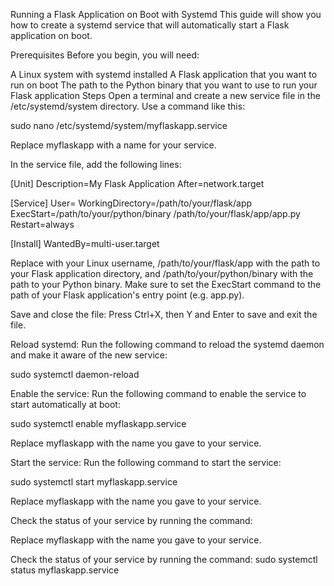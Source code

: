Running a Flask Application on Boot with Systemd
This guide will show you how to create a systemd service that will automatically start a Flask application on boot.

Prerequisites
Before you begin, you will need:

A Linux system with systemd installed
A Flask application that you want to run on boot
The path to the Python binary that you want to use to run your Flask application
Steps
Open a terminal and create a new service file in the /etc/systemd/system directory. Use a command like this:

sudo nano /etc/systemd/system/myflaskapp.service


Replace myflaskapp with a name for your service.

In the service file, add the following lines:

[Unit]
Description=My Flask Application
After=network.target

[Service]
User=<your username>
WorkingDirectory=/path/to/your/flask/app
ExecStart=/path/to/your/python/binary /path/to/your/flask/app/app.py
Restart=always

[Install]
WantedBy=multi-user.target

Replace <your username> with your Linux username, /path/to/your/flask/app with the path to your Flask application directory, and /path/to/your/python/binary with the path to your Python binary. Make sure to set the ExecStart command to the path of your Flask application's entry point (e.g. app.py).

Save and close the file: Press Ctrl+X, then Y and Enter to save and exit the file.

Reload systemd: Run the following command to reload the systemd daemon and make it aware of the new service:

sudo systemctl daemon-reload


Enable the service: Run the following command to enable the service to start automatically at boot:


sudo systemctl enable myflaskapp.service

Replace myflaskapp with the name you gave to your service.

Start the service: Run the following command to start the service:

sudo systemctl start myflaskapp.service

Replace myflaskapp with the name you gave to your service.

Check the status of your service by running the command:

Replace myflaskapp with the name you gave to your service.

Check the status of your service by running the command:
sudo systemctl status myflaskapp.service
